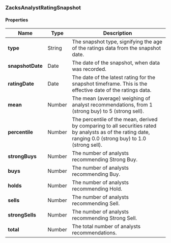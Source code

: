 
[//]: # (CLASS:ZacksAnalystRatingSnapshot)

[//]: # (KIND:object)

### ZacksAnalystRatingSnapshot

#### Properties

[//]: # (START_DEFINITION)

Name | Type | Description
------------ | ------------- | -------------
**type** | String | The snapshot type, signifying the age of the ratings data from the snapshot date. &nbsp;
**snapshotDate** | Date | The date of the snapshot, when data was recorded. &nbsp;
**ratingDate** | Date | The date of the latest rating for the snapshot timeframe. This is the effective date of the ratings data. &nbsp;
**mean** | Number | The mean (average) weighing of analyst recommendations, from 1 (strong buy) to 5 (strong sell). &nbsp;
**percentile** | Number | The percentile of the mean, derived by comparing to all securities rated by analysts as of the rating date, ranging 0.0 (strong buy) to 1.0 (strong sell). &nbsp;
**strongBuys** | Number | The number of analysts recommending Strong Buy. &nbsp;
**buys** | Number | The number of analysts recommending Buy. &nbsp;
**holds** | Number | The number of analysts recommending Hold. &nbsp;
**sells** | Number | The number of analysts recommending Sell. &nbsp;
**strongSells** | Number | The number of analysts recommending Strong Sell. &nbsp;
**total** | Number | The total number of analysts recommendations. &nbsp;

[//]: # (END_DEFINITION)





